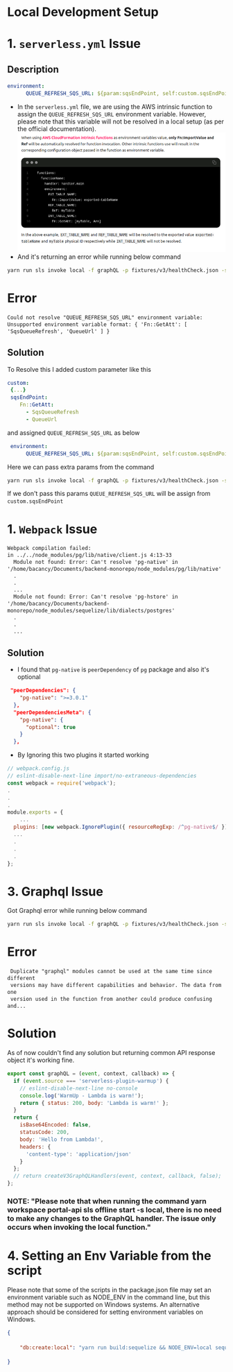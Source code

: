 # Local Development Setup
# 1.   `serverless.yml` Issue

## Description


```yml
environment:
      QUEUE_REFRESH_SQS_URL: ${param:sqsEndPoint, self:custom.sqsEndPoint}
```
- In the `serverless.yml` file, we are using the AWS intrinsic function to assign the `QUEUE_REFRESH_SQS_URL` environment variable. However, please note that this variable will not be resolved in a local setup (as per the official documentation).
![We](https://raw.githubusercontent.com/kishor2108/common/master/unresolved_attr.png)
- And it's returning an error while running below command
```sh 
yarn run sls invoke local -f graphQL -p fixtures/v3/healthCheck.json -s local
```
# Error
```error
Could not resolve "QUEUE_REFRESH_SQS_URL" environment variable:
Unsupported environment variable format: { 'Fn::GetAtt': [ 'SqsQueueRefresh', 'QueueUrl' ] }
```

## Solution 
To Resolve this I added custom parameter like this
```yml
custom:
 {...}
 sqsEndPoint:
    Fn::GetAtt:
      - SqsQueueRefresh
      - QueueUrl
```

and assigned `QUEUE_REFRESH_SQS_URL` as below 
```yml
 environment:
      QUEUE_REFRESH_SQS_URL: ${param:sqsEndPoint, self:custom.sqsEndPoint}
```
Here we can pass extra params from the command 
```sh
yarn run sls invoke local -f graphQL -p fixtures/v3/healthCheck.json -s local --param="sqsEndPoint=http://localhost:9324/000000000000/portal-api-local-queue-refresh.fifo"
```
If we don't pass this params `QUEUE_REFRESH_SQS_URL`  will be assign from `custom.sqsEndPoint`

# 1.   `Webpack` Issue

```$
Webpack compilation failed:
in ../../node_modules/pg/lib/native/client.js 4:13-33
  Module not found: Error: Can't resolve 'pg-native' in '/home/bacancy/Documents/backend-monorepo/node_modules/pg/lib/native'
  .
  .
  ...
  Module not found: Error: Can't resolve 'pg-hstore' in '/home/bacancy/Documents/backend-monorepo/node_modules/sequelize/lib/dialects/postgres'
  .
  .
  ...
```
## Solution 

- I found that `pg-native` is `peerDependency` of `pg` package and also it's optional 
```json
 "peerDependencies": {
    "pg-native": ">=3.0.1"
  },
  "peerDependenciesMeta": {
    "pg-native": {
      "optional": true
    }
  },
```
- By Ignoring this two plugins it started working
```javascript
// webpack.config.js
// eslint-disable-next-line import/no-extraneous-dependencies
const webpack = require('webpack');
.
.
.
module.exports = {
    ...
  plugins: [new webpack.IgnorePlugin({ resourceRegExp: /^pg-native$/ }), new webpack.IgnorePlugin({ resourceRegExp: /^pg-hstore$/ })],
  ...
  .
  .
  .
};
```

# 3. Graphql Issue
Got Graphql error while running below command

```sh 
yarn run sls invoke local -f graphQL -p fixtures/v3/healthCheck.json -s local
```
# Error
```error
 Duplicate "graphql" modules cannot be used at the same time since different
 versions may have different capabilities and behavior. The data from one
 version used in the function from another could produce confusing and...
```

# Solution 

As of now couldn't find any solution but returning common API response object it's working fine.
```javascript
export const graphQL = (event, context, callback) => {
  if (event.source === 'serverless-plugin-warmup') {
    // eslint-disable-next-line no-console
    console.log('WarmUp - Lambda is warm!');
    return { status: 200, body: 'Lambda is warm!' };
  }
  return {
    isBase64Encoded: false,
    statusCode: 200,
    body: 'Hello from Lambda!',
    headers: {
      'content-type': 'application/json'
    }
  };
  // return createV3GraphQLHandlers(event, context, callback, false);
};
```
### NOTE: "Please note that when running the command yarn workspace portal-api sls offline start -s local, there is no need to make any changes to the GraphQL handler. The issue only occurs when invoking the local function."

# 4. Setting an Env Variable from the script

Please note that some of the scripts in the package.json file may set an environment variable such as NODE_ENV in the command line, but this method may not be supported on Windows systems. An alternative approach should be considered for setting environment variables on Windows.
```json
{
   
    "db:create:local": "yarn run build:sequelize && NODE_ENV=local sequelize-cli db:create",
  
}
```
